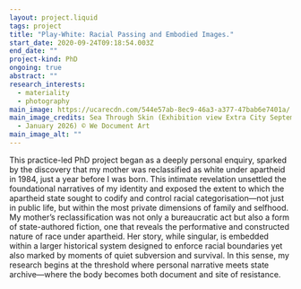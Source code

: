 ```yaml
---
layout: project.liquid
tags: project
title: "Play-White: Racial Passing and Embodied Images."
start_date: 2020-09-24T09:18:54.003Z
end_date: ""
project-kind: PhD
ongoing: true
abstract: ""
research_interests:
  - materiality
  - photography
main_image: https://ucarecdn.com/544e57ab-8ec9-46a3-a377-47bab6e7401a/
main_image_credits: Sea Through Skin (Exhibition view Extra City September 2025
  - January 2026) © We Document Art
main_image_alt: ""
---
```

This practice-led PhD project began as a deeply personal enquiry, sparked by the discovery that my
mother was reclassified as white under apartheid in 1984, just a year before I was born. This intimate
revelation unsettled the foundational narratives of my identity and exposed the extent to which the
apartheid state sought to codify and control racial categorisation—not just in public life, but within
the most private dimensions of family and selfhood. My mother’s reclassification was not only a
bureaucratic act but also a form of state-authored fiction, one that reveals the performative and
constructed nature of race under apartheid. Her story, while singular, is embedded within a larger
historical system designed to enforce racial boundaries yet also marked by moments of quiet
subversion and survival. In this sense, my research begins at the threshold where personal narrative
meets state archive—where the body becomes both document and site of resistance.